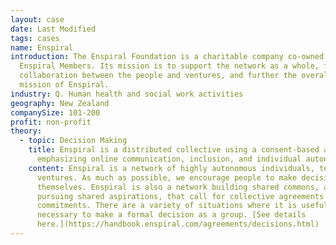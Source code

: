 ```yaml
---
layout: case
date: Last Modified
tags: cases
name: Enspiral
introduction: The Enspiral Foundation is a charitable company co-owned by the
  Enspiral Members. Its mission is to support the network as a whole, facilitate
  collaboration between the people and ventures, and further the overall social
  mission of Enspiral.
industry: Q. Human health and social work activities
geography: New Zealand
companySize: 101-200
profit: non-profit
theory:
  - topic: Decision Making
    title: Enspiral is a distributed collective using a consent-based advice process
      emphasizing online communication, inclusion, and individual autonomy.
    content: Enspiral is a network of highly autonomous individuals, teams, and
      ventures. As much as possible, we encourage people to make decisions for
      themselves. Enspiral is also a network building shared commons, and
      pursuing shared aspirations, that call for collective agreements and
      commitments. There are a variety of situations where it is useful or
      necessary to make a formal decision as a group. [See details
      here.](https://handbook.enspiral.com/agreements/decisions.html)
---
```

